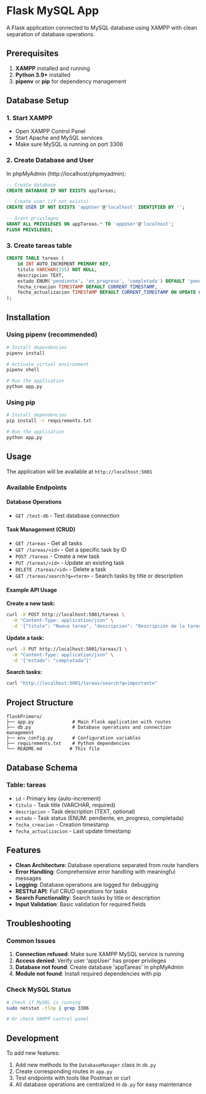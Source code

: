# Flask MySQL App

A Flask application connected to MySQL database using XAMPP with clean separation of database operations.

## Prerequisites

1. **XAMPP** installed and running
2. **Python 3.9+** installed
3. **pipenv** or **pip** for dependency management

## Database Setup

### 1. Start XAMPP
- Open XAMPP Control Panel
- Start Apache and MySQL services
- Make sure MySQL is running on port 3306

### 2. Create Database and User
In phpMyAdmin (http://localhost/phpmyadmin):

```sql
-- Create database
CREATE DATABASE IF NOT EXISTS appTareas;

-- Create user (if not exists)
CREATE USER IF NOT EXISTS 'appUser'@'localhost' IDENTIFIED BY '';

-- Grant privileges
GRANT ALL PRIVILEGES ON appTareas.* TO 'appUser'@'localhost';
FLUSH PRIVILEGES;
```

### 3. Create tareas table
```sql
CREATE TABLE tareas (
    id INT AUTO_INCREMENT PRIMARY KEY,
    titulo VARCHAR(255) NOT NULL,
    descripcion TEXT,
    estado ENUM('pendiente', 'en_progreso', 'completada') DEFAULT 'pendiente',
    fecha_creacion TIMESTAMP DEFAULT CURRENT_TIMESTAMP,
    fecha_actualizacion TIMESTAMP DEFAULT CURRENT_TIMESTAMP ON UPDATE CURRENT_TIMESTAMP
);
```

## Installation

### Using pipenv (recommended)
```bash
# Install dependencies
pipenv install

# Activate virtual environment
pipenv shell

# Run the application
python app.py
```

### Using pip
```bash
# Install dependencies
pip install -r requirements.txt

# Run the application
python app.py
```

## Usage

The application will be available at `http://localhost:5001`

### Available Endpoints

#### Database Operations
- `GET /test-db` - Test database connection

#### Task Management (CRUD)
- `GET /tareas` - Get all tasks
- `GET /tareas/<id>` - Get a specific task by ID
- `POST /tareas` - Create a new task
- `PUT /tareas/<id>` - Update an existing task
- `DELETE /tareas/<id>` - Delete a task
- `GET /tareas/search?q=<term>` - Search tasks by title or description

#### Example API Usage

**Create a new task:**
```bash
curl -X POST http://localhost:5001/tareas \
  -H "Content-Type: application/json" \
  -d '{"titulo": "Nueva tarea", "descripcion": "Descripción de la tarea", "estado": "pendiente"}'
```

**Update a task:**
```bash
curl -X PUT http://localhost:5001/tareas/1 \
  -H "Content-Type: application/json" \
  -d '{"estado": "completada"}'
```

**Search tasks:**
```bash
curl "http://localhost:5001/tareas/search?q=importante"
```

## Project Structure

```
flaskPrimero/
├── app.py              # Main Flask application with routes
├── db.py               # Database operations and connection management
├── env_config.py       # Configuration variables
├── requirements.txt    # Python dependencies
└── README.md          # This file
```

## Database Schema

### Table: tareas
- `id` - Primary key (auto-increment)
- `titulo` - Task title (VARCHAR, required)
- `descripcion` - Task description (TEXT, optional)
- `estado` - Task status (ENUM: pendiente, en_progreso, completada)
- `fecha_creacion` - Creation timestamp
- `fecha_actualizacion` - Last update timestamp

## Features

- **Clean Architecture**: Database operations separated from route handlers
- **Error Handling**: Comprehensive error handling with meaningful messages
- **Logging**: Database operations are logged for debugging
- **RESTful API**: Full CRUD operations for tasks
- **Search Functionality**: Search tasks by title or description
- **Input Validation**: Basic validation for required fields

## Troubleshooting

### Common Issues

1. **Connection refused**: Make sure XAMPP MySQL service is running
2. **Access denied**: Verify user 'appUser' has proper privileges
3. **Database not found**: Create database 'appTareas' in phpMyAdmin
4. **Module not found**: Install required dependencies with pip

### Check MySQL Status
```bash
# Check if MySQL is running
sudo netstat -tlnp | grep 3306

# Or check XAMPP control panel
```

## Development

To add new features:
1. Add new methods to the `DatabaseManager` class in `db.py`
2. Create corresponding routes in `app.py`
3. Test endpoints with tools like Postman or curl
4. All database operations are centralized in `db.py` for easy maintenance

